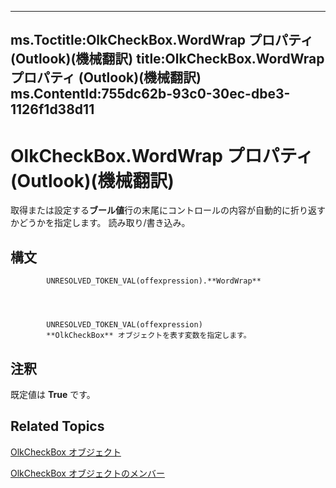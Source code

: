 

---
ms.Toctitle:OlkCheckBox.WordWrap プロパティ (Outlook)(機械翻訳)
title:OlkCheckBox.WordWrap プロパティ (Outlook)(機械翻訳)
ms.ContentId:755dc62b-93c0-30ec-dbe3-1126f1d38d11
---
# OlkCheckBox.WordWrap プロパティ (Outlook)(機械翻訳)




取得または設定する**ブール値**行の末尾にコントロールの内容が自動的に折り返すかどうかを指定します。 読み取り/書き込み。

## 構文

            UNRESOLVED_TOKEN_VAL(offexpression).**WordWrap**




            UNRESOLVED_TOKEN_VAL(offexpression)
            **OlkCheckBox** オブジェクトを表す変数を指定します。



## 注釈
既定値は **True** です。



## Related Topics

[OlkCheckBox オブジェクト](79460205-a604-7011-a9b3-14e651807f09.md)

[OlkCheckBox オブジェクトのメンバー](acf62b06-215d-6b2b-57b0-ccbfd0c92aed.md)




